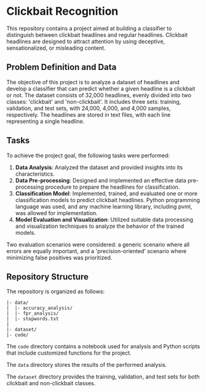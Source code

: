 # Clickbait Recognition

This repository contains a project aimed at building a classifier to distinguish between clickbait headlines and regular headlines. Clickbait headlines are designed to attract attention by using deceptive, sensationalized, or misleading content.

## Problem Definition and Data

The objective of this project is to analyze a dataset of headlines and develop a classifier that can predict whether a given headline is a clickbait or not. The dataset consists of 32,000 headlines, evenly divided into two classes: 'clickbait' and 'non-clickbait'. It includes three sets: training, validation, and test sets, with 24,000, 4,000, and 4,000 samples, respectively. The headlines are stored in text files, with each line representing a single headline.

## Tasks

To achieve the project goal, the following tasks were performed:

1. **Data Analysis**: Analyzed the dataset and provided insights into its characteristics.
2. **Data Pre-processing**: Designed and implemented an effective data pre-processing procedure to prepare the headlines for classification.
3. **Classification Model**: Implemented, trained, and evaluated one or more classification models to predict clickbait headlines. Python programming language was used, and any machine learning library, including pvml, was allowed for implementation.
4. **Model Evaluation and Visualization**: Utilized suitable data processing and visualization techniques to analyze the behavior of the trained models.

Two evaluation scenarios were considered: a generic scenario where all errors are equally important, and a 'precision-oriented' scenario where minimizing false positives was prioritized.

## Repository Structure

The repository is organized as follows:

```
|- data/
|  |- accuracy_analysis/
|  |- fpr_analysis/
|  |- stopwords.txt
|
|- dataset/
|- code/
```

The `code` directory contains a notebook used for analysis and Python scripts that include customized functions for the project.

The `data` directory stores the results of the performed analysis.

The `dataset` directory provides the training, validation, and test sets for both clickbait and non-clickbait classes.
